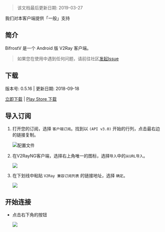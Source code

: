 > 该文档最后更新日期: 2019-03-27

<p class="info">我们对本客户端提供「一般」支持</p>

## 简介

BifrostV 是一个 Android 版 V2Ray 客户端。

> 如果您在使用中遇到任何问题，请前往社区[发起Issue](https://github.com/shadowsocks/shadowsocks-android/issues)
## 下载

版本号: 0.5.16 | 更新日期: 2018-09-18


[立即下载](https://dl.niconode.xyz/client/BifrostV_v0.5.16.apk) | [Play Store 下载](https://play.google.com/store/apps/details?id=com.github.dawndiy.bifrostv)

## 导入订阅

1. 打开您的订阅，选择 `客户端订阅`。找到以 `(API v3.0)` 开始的行列，点击最右边的链接复制。

	![配置文件](https://img.niconode.xyz/2019032708355416032uJiiVv5gK5MB3BV.png)

2. 在V2RayNG客户端，选择右上角唯一的图标，选择`导入`中的`从URL导入`。
	
	![](https://img.niconode.xyz/201812091559215638304Ll57VFMOCZzf5.png)
		
3. 在下划线中粘贴 `V2Ray 兼容订阅列表` 的链接地址，选择 `确定`。

	![](https://img.niconode.xyz/2018120915595118117hU5mc7Ip5KS65i8.png)

## 开始连接

- 点击右下角的按钮

	![](https://img.niconode.xyz/20180607134358692403rw1LJoBckbE3zY.png)
